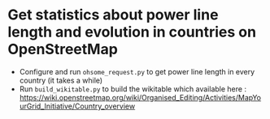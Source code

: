 # Get statistics about power line length and evolution in countries on OpenStreetMap

* Configure and run `ohsome_request.py` to get power line length in every country (it takes a while)
* Run `build_wikitable.py` to build the wikitable which available here : https://wiki.openstreetmap.org/wiki/Organised_Editing/Activities/MapYourGrid_Initiative/Country_overview
